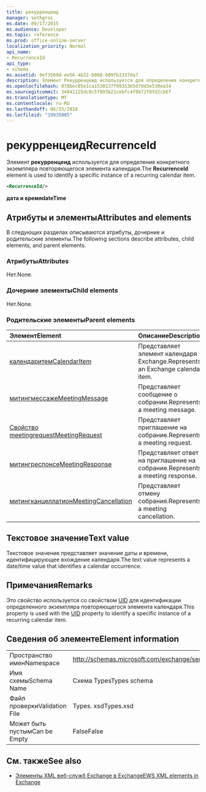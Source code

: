 ```yaml
---
title: рекурренцеид
manager: sethgros
ms.date: 09/17/2015
ms.audience: Developer
ms.topic: reference
ms.prod: office-online-server
localization_priority: Normal
api_name:
- RecurrenceId
api_type:
- schema
ms.assetid: 9ef3569d-ee56-4b22-b008-609fb3337da7
description: Элемент Рекурренцеид используется для определения конкретного экземпляра повторяющегося элемента календаря.
ms.openlocfilehash: 078bec85e1ca1530137f9935365d7dd3e530ea34
ms.sourcegitcommit: 34041125dc8c5f993b21cebfc4f8b72f0fd2cb6f
ms.translationtype: MT
ms.contentlocale: ru-RU
ms.lasthandoff: 06/25/2018
ms.locfileid: "19835005"
---
```

# <a name="recurrenceid"></a><span data-ttu-id="68c82-103">рекурренцеид</span><span class="sxs-lookup"><span data-stu-id="68c82-103">RecurrenceId</span></span>

<span data-ttu-id="68c82-104">Элемент **рекурренцеид** используется для определения конкретного экземпляра повторяющегося элемента календаря.</span><span class="sxs-lookup"><span data-stu-id="68c82-104">The **RecurrenceId** element is used to identify a specific instance of a recurring calendar item.</span></span> 
  
```xml
<RecurrenceId/>
```

 <span data-ttu-id="68c82-105">**дата и время**</span><span class="sxs-lookup"><span data-stu-id="68c82-105">**dateTime**</span></span>
## <a name="attributes-and-elements"></a><span data-ttu-id="68c82-106">Атрибуты и элементы</span><span class="sxs-lookup"><span data-stu-id="68c82-106">Attributes and elements</span></span>

<span data-ttu-id="68c82-107">В следующих разделах описываются атрибуты, дочерние и родительские элементы.</span><span class="sxs-lookup"><span data-stu-id="68c82-107">The following sections describe attributes, child elements, and parent elements.</span></span>
  
### <a name="attributes"></a><span data-ttu-id="68c82-108">Атрибуты</span><span class="sxs-lookup"><span data-stu-id="68c82-108">Attributes</span></span>

<span data-ttu-id="68c82-109">Нет.</span><span class="sxs-lookup"><span data-stu-id="68c82-109">None.</span></span>
  
### <a name="child-elements"></a><span data-ttu-id="68c82-110">Дочерние элементы</span><span class="sxs-lookup"><span data-stu-id="68c82-110">Child elements</span></span>

<span data-ttu-id="68c82-111">Нет.</span><span class="sxs-lookup"><span data-stu-id="68c82-111">None.</span></span>
  
### <a name="parent-elements"></a><span data-ttu-id="68c82-112">Родительские элементы</span><span class="sxs-lookup"><span data-stu-id="68c82-112">Parent elements</span></span>

|<span data-ttu-id="68c82-113">**Элемент**</span><span class="sxs-lookup"><span data-stu-id="68c82-113">**Element**</span></span>|<span data-ttu-id="68c82-114">**Описание**</span><span class="sxs-lookup"><span data-stu-id="68c82-114">**Description**</span></span>|
|:-----|:-----|
|[<span data-ttu-id="68c82-115">календаритем</span><span class="sxs-lookup"><span data-stu-id="68c82-115">CalendarItem</span></span>](calendaritem.md) <br/> |<span data-ttu-id="68c82-116">Представляет элемент календаря Exchange.</span><span class="sxs-lookup"><span data-stu-id="68c82-116">Represents an Exchange calendar item.</span></span>  <br/> |
|[<span data-ttu-id="68c82-117">митингмессаже</span><span class="sxs-lookup"><span data-stu-id="68c82-117">MeetingMessage</span></span>](meetingmessage.md) <br/> |<span data-ttu-id="68c82-118">Представляет сообщение о собрании.</span><span class="sxs-lookup"><span data-stu-id="68c82-118">Represents a meeting message.</span></span>  <br/> |
|[<span data-ttu-id="68c82-119">Свойство meetingrequest</span><span class="sxs-lookup"><span data-stu-id="68c82-119">MeetingRequest</span></span>](meetingrequest.md) <br/> |<span data-ttu-id="68c82-120">Представляет приглашение на собрание.</span><span class="sxs-lookup"><span data-stu-id="68c82-120">Represents a meeting request.</span></span>  <br/> |
|[<span data-ttu-id="68c82-121">митингреспонсе</span><span class="sxs-lookup"><span data-stu-id="68c82-121">MeetingResponse</span></span>](meetingresponse.md) <br/> |<span data-ttu-id="68c82-122">Представляет ответ на приглашение на собрание.</span><span class="sxs-lookup"><span data-stu-id="68c82-122">Represents a meeting response.</span></span>  <br/> |
|[<span data-ttu-id="68c82-123">митингканцеллатион</span><span class="sxs-lookup"><span data-stu-id="68c82-123">MeetingCancellation</span></span>](meetingcancellation.md) <br/> |<span data-ttu-id="68c82-124">Представляет отмену собрания.</span><span class="sxs-lookup"><span data-stu-id="68c82-124">Represents a meeting cancellation.</span></span>  <br/> |
   
## <a name="text-value"></a><span data-ttu-id="68c82-125">Текстовое значение</span><span class="sxs-lookup"><span data-stu-id="68c82-125">Text value</span></span>

<span data-ttu-id="68c82-126">Текстовое значение представляет значение даты и времени, идентифицирующее вхождение календаря.</span><span class="sxs-lookup"><span data-stu-id="68c82-126">The text value represents a date/time value that identifies a calendar occurrence.</span></span>
  
## <a name="remarks"></a><span data-ttu-id="68c82-127">Примечания</span><span class="sxs-lookup"><span data-stu-id="68c82-127">Remarks</span></span>

<span data-ttu-id="68c82-128">Это свойство используется со свойством [UID](uid.md) для идентификации определенного экземпляра повторяющегося элемента календаря.</span><span class="sxs-lookup"><span data-stu-id="68c82-128">This property is used with the [UID](uid.md) property to identify a specific instance of a recurring calendar item.</span></span> 
  
## <a name="element-information"></a><span data-ttu-id="68c82-129">Сведения об элементе</span><span class="sxs-lookup"><span data-stu-id="68c82-129">Element information</span></span>

|||
|:-----|:-----|
|<span data-ttu-id="68c82-130">Пространство имен</span><span class="sxs-lookup"><span data-stu-id="68c82-130">Namespace</span></span>  <br/> |http://schemas.microsoft.com/exchange/services/2006/types  <br/> |
|<span data-ttu-id="68c82-131">Имя схемы</span><span class="sxs-lookup"><span data-stu-id="68c82-131">Schema Name</span></span>  <br/> |<span data-ttu-id="68c82-132">Схема Types</span><span class="sxs-lookup"><span data-stu-id="68c82-132">Types schema</span></span>  <br/> |
|<span data-ttu-id="68c82-133">Файл проверки</span><span class="sxs-lookup"><span data-stu-id="68c82-133">Validation File</span></span>  <br/> |<span data-ttu-id="68c82-134">Types. xsd</span><span class="sxs-lookup"><span data-stu-id="68c82-134">Types.xsd</span></span>  <br/> |
|<span data-ttu-id="68c82-135">Может быть пустым</span><span class="sxs-lookup"><span data-stu-id="68c82-135">Can be Empty</span></span>  <br/> |<span data-ttu-id="68c82-136">False</span><span class="sxs-lookup"><span data-stu-id="68c82-136">False</span></span>  <br/> |
   
## <a name="see-also"></a><span data-ttu-id="68c82-137">См. также</span><span class="sxs-lookup"><span data-stu-id="68c82-137">See also</span></span>



- [<span data-ttu-id="68c82-138">Элементы XML веб-служб Exchange в Exchange</span><span class="sxs-lookup"><span data-stu-id="68c82-138">EWS XML elements in Exchange</span></span>](ews-xml-elements-in-exchange.md)


